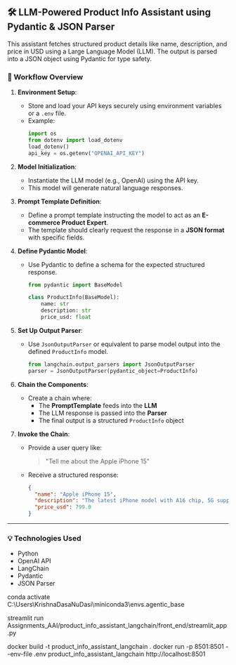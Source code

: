 ## 🛠️ LLM-Powered Product Info Assistant using Pydantic & JSON Parser

This assistant fetches structured product details like name, description, and price in USD using a Large Language Model (LLM). The output is parsed into a JSON object using Pydantic for type safety.

### 🚀 Workflow Overview

1. **Environment Setup**:
   - Store and load your API keys securely using environment variables or a `.env` file.
   - Example:
     ```python
     import os
     from dotenv import load_dotenv
     load_dotenv()
     api_key = os.getenv("OPENAI_API_KEY")
     ```

2. **Model Initialization**:
   - Instantiate the LLM model (e.g., OpenAI) using the API key.
   - This model will generate natural language responses.

3. **Prompt Template Definition**:
   - Define a prompt template instructing the model to act as an **E-commerce Product Expert**.
   - The template should clearly request the response in a **JSON format** with specific fields.

4. **Define Pydantic Model**:
   - Use Pydantic to define a schema for the expected structured response.
     ```python
     from pydantic import BaseModel

     class ProductInfo(BaseModel):
         name: str
         description: str
         price_usd: float
     ```

5. **Set Up Output Parser**:
   - Use `JsonOutputParser` or equivalent to parse model output into the defined `ProductInfo` model.
     ```python
     from langchain.output_parsers import JsonOutputParser
     parser = JsonOutputParser(pydantic_object=ProductInfo)
     ```

6. **Chain the Components**:
   - Create a chain where:
     - The **PromptTemplate** feeds into the **LLM**
     - The LLM response is passed into the **Parser**
     - The final output is a structured `ProductInfo` object

7. **Invoke the Chain**:
   - Provide a user query like:
     > "Tell me about the Apple iPhone 15"
   - Receive a structured response:
     ```json
     {
       "name": "Apple iPhone 15",
       "description": "The latest iPhone model with A16 chip, 5G support, and advanced camera system.",
       "price_usd": 799.0
     }
     ```

---

### 💡 Technologies Used
- Python
- OpenAI API
- LangChain
- Pydantic
- JSON Parser


conda activate C:\Users\KrishnaDasaNuDasi\miniconda3\envs\.agentic_base

streamlit run Assignments_AAI/product_info_assistant_langchain/front_end/streamlit_app.py


docker build -t product_info_assistant_langchain .
docker run -p 8501:8501 --env-file .env product_info_assistant_langchain
http://localhost:8501
